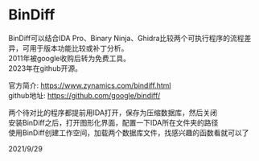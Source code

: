 # BinDiff

BinDiff可以结合IDA Pro、Binary Ninja、Ghidra比较两个可执行程序的流程差异，可用于版本功能比较或补丁分析。  
2011年被google收购后转为免费工具。  
2023年在github开源。  

官方简介: https://www.zynamics.com/bindiff.html  
github地址: https://github.com/google/bindiff/  

两个待对比的程序都提前用IDA打开，保存为压缩数据库，然后关闭  
安装BinDiff之后，打开图形化界面，配置一下IDA所在文件夹的路径  
使用BinDiff创建工作空间，加载两个数据库文件，找感兴趣的函数看就可以了  


2021/9/29  
